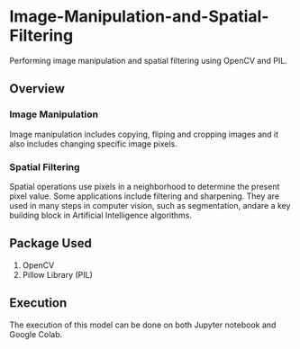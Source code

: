 # Image-Manipulation-and-Spatial-Filtering
Performing image manipulation and spatial filtering using OpenCV and PIL.
## Overview
### Image Manipulation
Image manipulation includes copying, fliping and cropping images and it also includes changing specific image pixels.
### Spatial Filtering
Spatial operations use pixels in a neighborhood to determine the present pixel value. Some applications include filtering and sharpening. They are used in many steps in computer vision, such as segmentation, andare a key building block in Artificial Intelligence algorithms.
## Package Used
1. OpenCV
2. Pillow Library (PIL)
## Execution
The execution of this model can be done on both Jupyter notebook and Google Colab.

